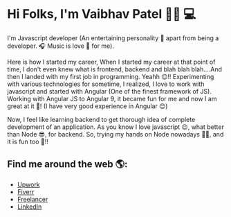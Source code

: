 # Hi Folks, I'm Vaibhav Patel 👋🏻 💻

I'm Javascript developer (An entertaining personality 🤩 apart from being a developer. 🎧 Music is love 🥰 for me). 

Here is how I started my career, When I started my career at that point of time, I don't even knew what is frontend, backend and blah blah blah....And then I landed with my first job in programming. Yeahh 😌!! Experimenting with various technologies for sometime, I realized, I love to work with javascript and started with Angular (One of the finest framework of JS). Working with Angular JS to Angular 9, it became fun for me and now I am great at it 😬! (I have very good experience in Angular 😊)

Now, I feel like learning backend to get thorough idea of complete development of an application. As you know I love javascript 😉, what better than Node 😎, for backend. So, trying my hands on Node nowadays 👨‍💻, and it is fun too 🕺!!

## Find me around the web 🌎: 
- [Upwork](https://www.upwork.com/o/profiles/users/~01b4c9d0a25066a40f/)
- [Fiverr](https://www.fiverr.com/preetdpatel)
- [Freelancer](https://www.freelancer.in/u/preetdpatel)
- [LinkedIn](https://www.linkedin.com/in/vaibhav-patel-8a7bb911a/)

